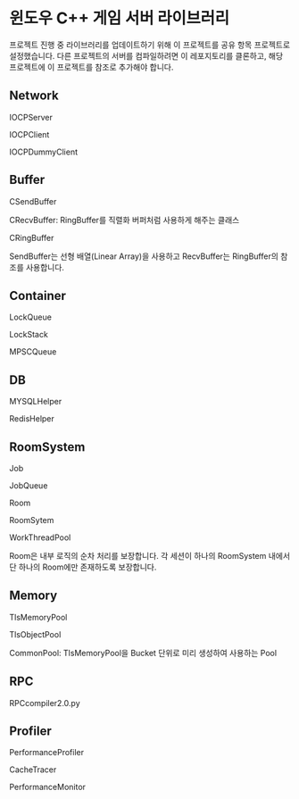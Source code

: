 # 윈도우 C++ 게임 서버 라이브러리

프로젝트 진행 중 라이브러리를 업데이트하기 위해 이 프로젝트를 공유 항목 프로젝트로 설정했습니다. 
다른 프로젝트의 서버를 컴파일하려면 이 레포지토리를 클론하고, 해당 프로젝트에 이 프로젝트를 참조로 추가해야 합니다.

## Network
IOCPServer

IOCPClient

IOCPDummyClient

## Buffer
CSendBuffer 

CRecvBuffer: RingBuffer를 직렬화 버퍼처럼 사용하게 해주는 클래스

CRingBuffer

SendBuffer는 선형 배열(Linear Array)을 사용하고 RecvBuffer는 RingBuffer의 참조를 사용합니다.

## Container
LockQueue

LockStack

MPSCQueue

## DB
MYSQLHelper

RedisHelper

## RoomSystem
Job

JobQueue

Room

RoomSytem

WorkThreadPool

Room은 내부 로직의 순차 처리를 보장합니다. 
각 세션이 하나의 RoomSystem 내에서 단 하나의 Room에만 존재하도록 보장합니다.

## Memory
TlsMemoryPool

TlsObjectPool

CommonPool: TlsMemoryPool을 Bucket 단위로 미리 생성하여 사용하는 Pool

## RPC
RPCcompiler2.0.py

## Profiler
PerformanceProfiler

CacheTracer

PerformanceMonitor

